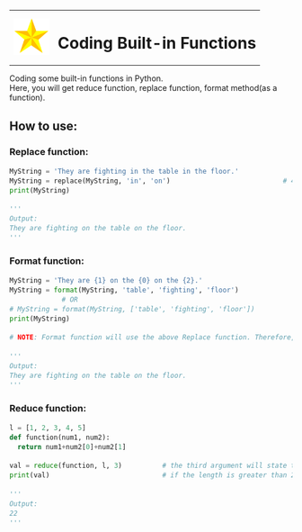 <table align='center' border='0'><tr><td><img src='https://github.com/AshishAntil07/AshishAntil07/blob/home/5pointedStar.svg' height='65px' width='65px'></td> <td><h1>Coding Built-in Functions</h1></td></tr></table>
Coding some built-in functions in Python.<br>
Here, you will get reduce function, replace function, format method(as a function).<br>

## How to use:
### Replace function:
```python
MyString = 'They are fighting in the table in the floor.'
MyString = replace(MyString, 'in', 'on')                            # 4th parameter will state whether all matches will be replaced or not, by default it is true.
print(MyString)

'''
Output:
They are fighting on the table on the floor.
'''
```

### Format function:
```python
MyString = 'They are {1} on the {0} on the {2}.'
MyString = format(MyString, 'table', 'fighting', 'floor')
             # OR
# MyString = format(MyString, ['table', 'fighting', 'floor'])
print(MyString)

# NOTE: Format function will use the above Replace function. Therefore, before you use format function, make sure that you have also imported the replace function.

'''
Output:
They are fighting on the table on the floor.
'''
```

### Reduce function:
```python
l = [1, 2, 3, 4, 5]
def function(num1, num2):
  return num1+num2[0]+num2[1]

val = reduce(function, l, 3)          # the third argument will state the length of group of elements you want, by default it is 2.
print(val)                            # if the length is greater than 2, then it will pass the 2nd argument as a list.

'''
Output:
22
'''
```
